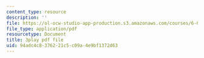 ```yaml
---
content_type: resource
description: ''
file: https://ol-ocw-studio-app-production.s3.amazonaws.com/courses/6-006-introduction-to-algorithms-spring-2020/94adc4c8376221c5c09a4e9bf1372d63_kshe8d8rxHo.pdf
file_type: application/pdf
resourcetype: Document
title: 3play pdf file
uid: 94adc4c8-3762-21c5-c09a-4e9bf1372d63
---
```

